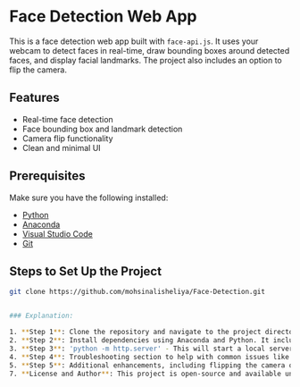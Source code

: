 # Face Detection Web App

This is a face detection web app built with `face-api.js`. It uses your webcam to detect faces in real-time, draw bounding boxes around detected faces, and display facial landmarks. The project also includes an option to flip the camera.

## Features
- Real-time face detection
- Face bounding box and landmark detection
- Camera flip functionality
- Clean and minimal UI

## Prerequisites

Make sure you have the following installed:

- [Python](https://www.python.org/downloads/)
- [Anaconda](https://www.anaconda.com/products/individual)
- [Visual Studio Code](https://code.visualstudio.com/)
- [Git](https://git-scm.com/)

## Steps to Set Up the Project


```bash
git clone https://github.com/mohsinalisheliya/Face-Detection.git


### Explanation:

1. **Step 1**: Clone the repository and navigate to the project directory.
2. **Step 2**: Install dependencies using Anaconda and Python. It includes both Conda environment setup and the simple HTTP server method.
3. **Step 3**: 'python -m http.server' - This will start a local server at http://localhost:8000. Open this URL in your web browser to see the app.
4. **Step 4**: Troubleshooting section to help with common issues like missing webcam access or model files.
5. **Step 5**: Additional enhancements, including flipping the camera or modifying the design.
7. **License and Author**: This project is open-source and available under the MIT License.

